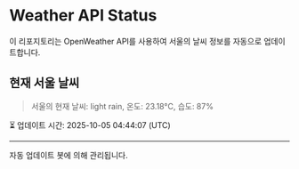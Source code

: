 
# Weather API Status

이 리포지토리는 OpenWeather API를 사용하여 서울의 날씨 정보를 자동으로 업데이트합니다.

## 현재 서울 날씨
> 서울의 현재 날씨: light rain, 온도: 23.18°C, 습도: 87%

⏳ 업데이트 시간: 2025-10-05 04:44:07 (UTC)

---
자동 업데이트 봇에 의해 관리됩니다.
